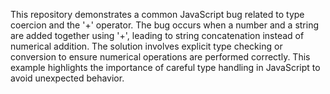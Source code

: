 This repository demonstrates a common JavaScript bug related to type coercion and the '+' operator.  The bug occurs when a number and a string are added together using '+', leading to string concatenation instead of numerical addition.  The solution involves explicit type checking or conversion to ensure numerical operations are performed correctly.  This example highlights the importance of careful type handling in JavaScript to avoid unexpected behavior.